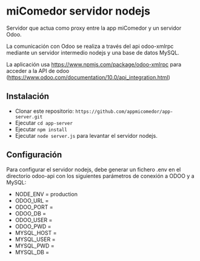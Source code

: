 # miComedor servidor nodejs

Servidor que actua como proxy entre la app miComedor y un servidor Odoo.

La comunicación con Odoo se realiza a través del api odoo-xmlrpc mediante un servidor intermedio nodejs y una base de datos MySQL.

La aplicación usa https://www.npmjs.com/package/odoo-xmlrpc para acceder a la API de odoo (https://www.odoo.com/documentation/10.0/api_integration.html)


## Instalación

* Clonar este repositorio: `https://github.com/appmicomedor/app-server.git`
* Ejecutar `cd app-server`
* Ejecutar `npm install`
* Ejecutar `node server.js` para levantar el servidor nodejs.

## Configuración
Para configurar el servidor nodejs, debe generar un fichero .env en el directorio odoo-api con los siguientes parámetros de conexión a ODOO y a MySQL:
* NODE_ENV = production
* ODOO_URL  =
* ODOO_PORT = 
* ODOO_DB   = 
* ODOO_USER = 
* ODOO_PWD  =
* MYSQL_HOST = 
* MYSQL_USER = 
* MYSQL_PWD  =
* MYSQL_DB   = 
